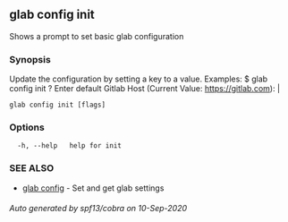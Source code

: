 ## glab config init

Shows a prompt to set basic glab configuration

### Synopsis

Update the configuration by setting a key to a value.
Examples:
  $ glab config init
  ? Enter default Gitlab Host (Current Value: https://gitlab.com): |


```
glab config init [flags]
```

### Options

```
  -h, --help   help for init
```

### SEE ALSO

* [glab config](glab_config.md)	 - Set and get glab settings

###### Auto generated by spf13/cobra on 10-Sep-2020
